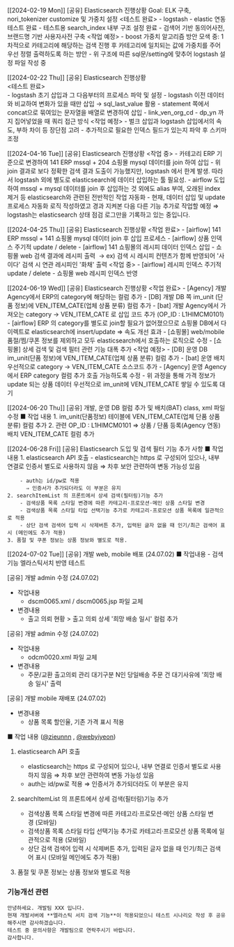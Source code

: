 [[2024-02-19 Mon]]
	[공유] Elasticsearch 진행상황 
	Goal: ELK 구축, nori_tokenizer customize 및 가중치 설정 
	<테스트 완료> 
	- logstash - elastic 연동 테스트 완료 
	- 테스트용 search_index 내부 구조 설정 완료
	- 검색어 기반 동의어사전, 브랜드명 기반 사용자사전 구축 
	<작업 예정> 
	- boost 가중치 알고리즘 방안 모색 중: 1차적으로 카테고리에 해당하는 검색 진행 후 카테고리에 일치되는 값에 가중치를 주어 우선 정렬 출력하도록 하는 방안 
	- 위 구조에 따른 sql문/setting에 맞추어 logstash 설정 파일 작성 중


[[2024-02-22 Thu]]
	[공유] Elasticsearch 진행상황   
	<테스트 완료>  
	- logstash 초기 삽입과 그 다음부터의 프로세스 파악 및 설정
		- logstash 이전 데이터와 비교하여 변화가 있을 때만 삽입 → sql_last_value 활용 
		- statement 쪽에서 concat으로 묶여있는 문자열을 배열로 변경하여 삽입 
	- link_ven_org_cd - dp_yn 까지 집어넣었을 때 쿼리 접근 방식 
	<작업 예정>
	- 벌크 삽입과 logstash 삽입에서의 속도, 부하 차이 등 장단점 고려
	- 추가적으로 필요한 인덱스 필드가 있는지 파악 후 스키마 조정

[[2024-04-16 Tue]]
	[공유] Elasticsearch 진행상황 
	<작업 중> 
	- 카테고리 ERP 기준으로 변경하여 141 ERP mssql + 204 쇼핑몰 mysql 데이터를 join 하여 삽입
	- 위 join 결과로 보다 정확한 검색 결과 도출이 가능했지만, logstash 에서 한계 발생. 따라서 logstash 외에 별도로 elasticsearch에 데이터 삽입하는 툴 필요성. 
	- airflow 도입하여 mssql + mysql 데이터를 join 후 삽입하는 것 외에도 alias 부여, 오래된 index 제거 등 elasticsearch와 관련된 전반적인 작업 자동화 
	- 현재, 데이터 삽입 및 update 프로세스 자동화 로직 작성하였고 경과 지켜본 다음 다른 기능 추가로 작업할 예정
		⇒ logstash는 elasticsearch 상태 점검 로그만을 기록하고 있는 중입니다.


[[2024-04-25 Thu]]
	[공유] Elasticsearch 진행상황
	<작업 완료>
	- [airflow] 141 ERP mssql + 141 쇼핑몰 mysql 데이터 join 후 삽입 프로세스 
	- [airflow] 상품 인덱스 주기적 update / delete
	- [airflow] 141 쇼핑몰의 레시피 데이터 인덱스 삽입
	- 쇼핑몰 web 검색 결과에 레시피 출력  → ex) 검색 시 레시피 컨텐츠가 함께 반영되어 '사이다' 검색 시 연관 레시피인 '화채' 출력
	<작업 중>
	- [airflow] 레시피 인덱스 주기적 update / delete 
	- 쇼핑몰 web 레시피 인덱스 반영 


[[2024-06-19 Wed]]
	[공유] Elasticsearch 진행상황
	<작업 완료>
	- [Agency] 개발 Agency에서 ERP의 category에 해당하는 컬럼 추가 
	- [DB] 개발 DB 쪽 im_unit (단품 정보)에 VEN_ITEM_CATE(업체 상품 분류) 컬럼 추가 
	- [bat] 개발 Agency에서 가져오는 category → VEN_ITEM_CATE 로 삽입 코드 추가 (OP_ID : L1HIMCM0101)
	- [airflow] ERP 의 category를 별도로 join할 필요가 없어졌으므로 쇼핑몰 DB에서 다이렉트로 elasticsearch에 insert/update ⇒ 속도 개선 효과 
	- [쇼핑몰] web/mobile 품절/찜/쿠폰 정보를 제외하고 모두 elasticsearch에서 호출하는 로직으로 수정 
	- [쇼핑몰] 상세 검색 및 검색 필터 관련 기능 대폭 추가 
	<작업 예정>
	- [DB] 운영 DB im_unit(단품 정보)에 VEN_ITEM_CATE(업체 상품 분류) 컬럼 추가 
	- [bat] 운영 배치 우선적으로 category → VEN_ITEM_CATE 소스코드 추가
	- [Agency] 운영 Agency에서 ERP category 컬럼 추가 호출 가능하도록 수정 
	- 위 과정을 통해 가격 정보가 update 되는 상품 데이터 우선적으로 im_unit에 VEN_ITEM_CATE 쌓일 수 있도록 대기 


[[2024-06-20 Thu]]
[공유] 개발, 운영 DB 컬럼 추가 및 배치(BAT) class, xml 파일 수정
	■ 작업 내용
	1. im_unit(단품정보) 테이블에 VEN_ITEM_CATE(업체 단품 상품 분류) 컬럼 추가
	2. 관련 OP_ID : L1HIMCM0101 ⇒ 상품 / 단품 등록(Agency 연동) 배치 VEN_ITEM_CATE 컬럼 추가


[[2024-06-28 Fri]]
[공유] Elasticsearch 도입 및 검색 필터 기능 추가 사항
	■ 작업 내용
	1. elasticsearch API 호출
		- elasticsearch는 https 로 구성되어 있으나, 내부 연결로 인증서 별도로 사용하지 않음 
		  ⇒ 차후 보안 관련하여 변동 가능성 있음 

		- auth는 id/pw로 적용 
		  ⇒ 인증서가 추가되더라도 이 부분은 유지
	2. searchItemList 의 프론트에서 상세 검색(필터링)기능 추가
		- 검색상품 목록 스타일 변경에 따른 카테고리·프로모션·메인 상품 스타일 변경
		- 검색상품 목록 스타일 타입 선택기능 추가로 카테고리·프로모션 상품 목록에 일관적으로 적용
		- 상단 검색 검색어 입력 시 삭제버튼 추가, 입력된 글자 없을 때 인기/최근 검색어 표시 (메인에도 추가 적용)
	3. 품절 및 쿠폰 정보는 상품 정보와 별도로 적용.


[[2024-07-02 Tue]]
[공유] 개발 web, mobile 배포 (24.07.02)
	■ 작업내용
		- 검색 기능 엘라스틱서치 반영 테스트

[공유] 개발 admin 수정 (24.07.02)  
- 작업내용
	- dscm0065.xml / dscm0065.jsp 파일 교체
- 변경내용
	- 출고 의뢰 현황 > 출고 의뢰 상세 '희망 배송 일시' 컬럼 추가

[공유] 개발 admin 수정 (24.07.02)
- 작업내용
    - odcm0020.xml 파일 교체
- 변경내용
    - 주문/교환 출고의뢰 관리 대기구분 N인 당일배송 주문 건 대기사유에 '희망 배송 일시' 출력

[공유] 개발 mobile 재배포 (24.07.02)  
- 변경내용
	- 상품 목록 할인율, 기존 가격 표시 적용



■ 작업 내용 ([@zieunnn](https://github.com/zieunnn) , [@webyiyeon](https://github.com/webyiyeon))

1. elasticsearch API 호출
	- elasticsearch는 https 로 구성되어 있으나, 내부 연결로 인증서 별도로 사용하지 않음 ⇒ 차후 보안 관련하여 변동 가능성 있음 
	- auth는 id/pw로 적용 ⇒ 인증서가 추가되더라도 이 부분은 유지

2. searchItemList 의 프론트에서 상세 검색(필터링)기능 추가
	- 검색상품 목록 스타일 변경에 따른 카테고리·프로모션·메인 상품 스타일 변경 (모바일)
	- 검색상품 목록 스타일 타입 선택기능 추가로 카테고리·프로모션 상품 목록에 일관적으로 적용 (모바일)
	- 상단 검색 검색어 입력 시 삭제버튼 추가, 입력된 글자 없을 때 인기/최근 검색어 표시 (모바일 메인에도 추가 적용)

3. 품절 및 쿠폰 정보는 상품 정보와 별도로 적용


### 기능개선 관련


```
안녕하세요. 개발팀 XXX 입니다.  
현재 개발서버에 **엘라스틱 서치 검색 기능**이 적용되었으니 테스트 시나리오 작성 후 공유해주시면 감사하겠습니다.  
테스트 중 문의사항은 개발팀으로 연락주시기 바랍니다.  
감사합니다.
```

